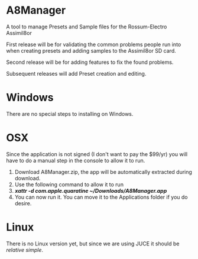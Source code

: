 # A8Manager

A tool to manage Presets and Sample files for the Rossum-Electro Assimil8or

First release will be for validating the common problems people run into when creating presets and adding samples to the Assimil8or SD card.

Second release will be for adding features to fix the found problems.

Subsequent releases will add Preset creation and editing.

# Windows

There are no special steps to installing on Windows.

# OSX

Since the application is not signed (I don't want to pay the $99/yr) you will have to do a manual step in the console to allow it to run.

1. Download A8Manager.zip, the app will be automatically extracted during download.
2. Use the following command to allow it to run
3. **_xattr -d com.apple.quaratine ~/Downloads/A8Manager.app_**
4. You can now run it. You can move it to the Applications folder if you do desire.

# Linux

There is no Linux version yet, but since we are using JUCE it should be _relative simple_.

